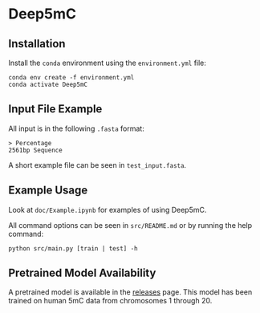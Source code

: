 # Deep5mC

## Installation

Install the `conda` environment using the `environment.yml` file:
```
conda env create -f environment.yml
conda activate Deep5mC
```

## Input File Example

All input is in the following `.fasta` format:
```
> Percentage
2561bp Sequence
```
A short example file can be seen in `test_input.fasta`.

## Example Usage

Look at `doc/Example.ipynb` for examples of using Deep5mC. </br>

All command options can be seen in `src/README.md` or by running the help command:
```
python src/main.py [train | test] -h
```


## Pretrained Model Availability

A pretrained model is available in the [releases](https://github.com/qgenlab/Deep5mC/releases) page. This model has been trained on human 5mC data from chromosomes 1 through 20.
